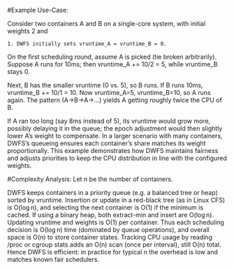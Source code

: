 #Example Use-Case: 

Consider two containers A and B on a single-core system, with initial weights 2 and 

`1. DWFS initially sets vruntime_A = vruntime_B = 0.`

On the first scheduling round, assume A is picked (tie broken arbitrarily). Suppose A runs for 10ms; then vruntime_A += 10/2 = 5, while vruntime_B stays 0. 

Next, B has the smaller vruntime (0 vs. 5), so B runs. If B runs 10ms, vruntime_B += 10/1 = 10. Now vruntime_A=5, vruntime_B=10, so A runs again. The pattern (A→B→A→…) yields A getting roughly twice the CPU of B. 

If A ran too long (say 8ms instead of 5), its vruntime would grow more, possibly delaying it in the queue; the epoch adjustment would then slightly lower A’s weight to compensate. In a larger scenario with many containers, DWFS’s queueing ensures each container’s share matches its weight proportionally. This example demonstrates how DWFS maintains fairness and adjusts priorities to keep the CPU distribution in line with the configured weights.

#Complexity Analysis: Let n be the number of containers. 

DWFS keeps containers in a priority queue (e.g. a balanced tree or heap) sorted by vruntime. Insertion or update in a red-black tree (as in Linux CFS) is O(log n), and selecting the next container is O(1) if the minimum is cached. If using a binary heap, both extract-min and insert are O(log n). Updating vruntime and weights is O(1) per container. Thus each scheduling decision is O(log n) time (dominated by queue operations), and overall space is O(n) to store container states. Tracking CPU usage by reading /proc or cgroup stats adds an O(n) scan (once per interval), still O(n) total. Hence DWFS is efficient: in practice for typical n the overhead is low and matches known fair schedulers. 